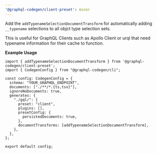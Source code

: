 ```yaml
---
'@graphql-codegen/client-preset': minor
---
```


Add the `addTypenameSelectionDocumentTransform` for automatically adding `__typename` selections to all objct type selection sets.

This is useful for GraphQL Clients such as Apollo Client or urql that need typename information for their cache to function.

**Example Usage**

```
import { addTypenameSelectionDocumentTransform } from '@graphql-codegen/client-preset';
import { CodegenConfig } from "@graphql-codegen/cli";

const config: CodegenConfig = {
  schema: "YOUR_GRAPHQL_ENDPOINT",
  documents: ["./**/*.{ts,tsx}"],
  ignoreNoDocuments: true,
  generates: {
    "./gql/": {
      preset: "client",
      plugins: [],
      presetConfig: {
        persistedDocuments: true,
      },
      documentTransforms: [addTypenameSelectionDocumentTransform],
    },
  },
};

export default config;
```

